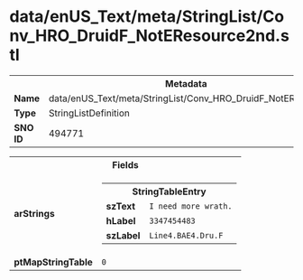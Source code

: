 <h1>data/enUS_Text/meta/StringList/Conv_HRO_DruidF_NotEResource2nd.stl</h1><table><tr><th colspan="100%">Metadata</th></tr><tr><td><b>Name</b></td><td>data/enUS_Text/meta/StringList/Conv_HRO_DruidF_NotEResource2nd.stl</td></tr><tr><td><b>Type</b></td><td>StringListDefinition</td></tr><tr><td><b>SNO ID</b></td><td>494771</td></tr></table>

<table><tr><th colspan="100%">Fields</th></tr><tr><td><b>arStrings</b></td><td><table><tr><th colspan="100%">StringTableEntry</th></tr><tr><td><b>szText</b></td><td><code>I need more wrath.</code></td></tr><tr><td><b>hLabel</b></td><td><code>3347454483</code></td></tr><tr><td><b>szLabel</b></td><td><code>Line4.BAE4.Dru.F</code></td></tr></table>


</td></tr><tr><td><b>ptMapStringTable</b></td><td><code>0</code></td></tr></table>

